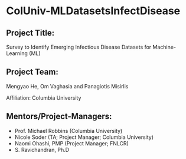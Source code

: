 # ColUniv-MLDatasetsInfectDisease

## Project Title: 
Survey to Identify Emerging Infectious Disease Datasets for Machine-Learning (ML)

## Project Team: 
Mengyao He, Om Vaghasia and Panagiotis Misirlis 

Affiliation: Columbia University

## Mentors/Project-Managers:
* Prof. Michael Robbins (Columbia University)
* Nicole Soder (TA; Project Manager; Columbia University)
* Naomi Ohashi, PMP (Project Manager; FNLCR)
* S. Ravichandran, Ph.D
